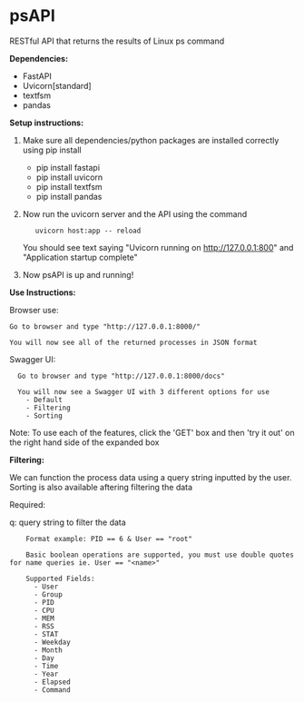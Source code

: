 # psAPI
RESTful API that returns the results of Linux ps command

**Dependencies:**
  - FastAPI
  - Uvicorn[standard]
  - textfsm
  - pandas

**Setup instructions:**
  1. Make sure all dependencies/python packages are installed correctly using pip install <package>
      - pip install fastapi
      - pip install uvicorn
      - pip install textfsm
      - pip install pandas

  2. Now run the uvicorn server and the API using the command
  
            uvicorn host:app -- reload
            
     You should see text saying "Uvicorn running on http://127.0.0.1:800"
     and "Application startup complete"
     
  3. Now psAPI is up and running!



**Use Instructions:**

  Browser use:
  
    Go to browser and type "http://127.0.0.1:8000/"
    
    You will now see all of the returned processes in JSON format
    
   Swagger UI:
   
      Go to browser and type "http://127.0.0.1:8000/docs"
      
      You will now see a Swagger UI with 3 different options for use
        - Default
        - Filtering
        - Sorting

Note: To use each of the features, click the 'GET' box and then 'try it out' on the right hand side of the expanded box
      
**Filtering:**

We can function the process data using a query string inputted by the user. Sorting is also available aftering filtering the data

Required:
  
   q: query string to filter the data
      
        Format example: PID == 6 & User == "root"
        
        Basic boolean operations are supported, you must use double quotes for name queries ie. User == "<name>"
        
        Supported Fields:
          - User
          - Group
          - PID
          - CPU
          - MEM
          - RSS
          - STAT
          - Weekday
          - Month
          - Day
          - Time
          - Year
          - Elapsed
          - Command
         
       
    
          
  
  
    
